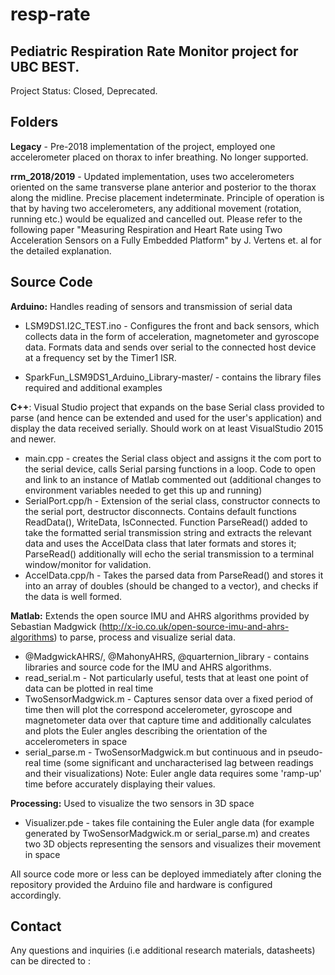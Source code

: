 # resp-rate

## Pediatric Respiration Rate Monitor project for UBC BEST. 
Project Status: Closed, Deprecated.

## Folders
**Legacy** - Pre-2018 implementation of the project, employed one accelerometer placed on thorax to infer breathing. No longer supported.

**rrm_2018/2019** - Updated implementation, uses two accelerometers oriented on the same transverse plane anterior and posterior to the thorax along the midline. Precise placement indeterminate. 
Principle of operation is that by having two accelerometers, any additional movement (rotation, running etc.) would be equalized and cancelled out. 
Please refer to the following paper "Measuring Respiration and Heart Rate using Two Acceleration Sensors on a Fully Embedded Platform" by
J. Vertens et. al for the detailed explanation.

## Source Code
**Arduino:** Handles reading of sensors and transmission of serial data

* LSM9DS1.I2C_TEST.ino - Configures the front and back sensors, which collects data in the form of acceleration, magnetometer and 
gyroscope data. Formats data and sends over serial to the connected host device at a frequency set by the Timer1 ISR.

* SparkFun_LSM9DS1_Arduino_Library-master/ - contains the library files required and additional examples

**C++**: Visual Studio project that expands on the base Serial class provided to parse (and hence can be extended and used for the user's application) and display the data received serially.
Should work on at least VisualStudio 2015 and newer. 
* main.cpp - creates the Serial class object and assigns it the com port to the serial device, calls Serial parsing functions in a loop. Code to open and link to an instance of Matlab commented out (additional changes to environment variables needed to get this up and running)
* SerialPort.cpp/h - Extension of the serial class, constructor connects to the serial port, destructor disconnects. Contains default functions ReadData(),
WriteData, IsConnected. Function ParseRead() added to take the formatted serial transmission string and extracts the relevant data and uses the 
AccelData class that later formats and stores it; ParseRead() additionally will echo the serial transmission to a terminal window/monitor for validation.
* AccelData.cpp/h - Takes the parsed data from ParseRead() and stores it into an array of doubles (should be changed to a vector), and checks if the data is 
well formed. 

**Matlab:** Extends the open source IMU and AHRS algorithms provided by Sebastian Madgwick (http://x-io.co.uk/open-source-imu-and-ahrs-algorithms) to parse, 
process and visualize serial data.

* @MadgwickAHRS/, @MahonyAHRS, @quarternion_library - contains libraries and source code for the IMU and AHRS algorithms. 
* read_serial.m - Not particularly useful, tests that at least one point of data can be plotted in real time
* TwoSensorMadgwick.m - Captures sensor data over a fixed period of time then will plot the correspond accelerometer, gyroscope and magnetometer data 
over that capture time and additionally calculates and plots the Euler angles describing the orientation of the accelerometers in space
* serial_parse.m - TwoSensorMadgwick.m but continuous and in pseudo-real time (some significant and uncharacterised lag between readings and their visualizations)
Note: Euler angle data requires some 'ramp-up' time before accurately displaying their values.

**Processing:** Used to visualize the two sensors in 3D space

* Visualizer.pde - takes file containing the Euler angle data (for example generated by TwoSensorMadgwick.m or serial_parse.m) and creates two 
3D objects representing the sensors and visualizes their movement in space

All source code more or less can be deployed immediately after cloning the repository provided the Arduino file and hardware is configured accordingly.

## Contact
Any questions and inquiries (i.e additional research materials, datasheets) can be directed to : 
